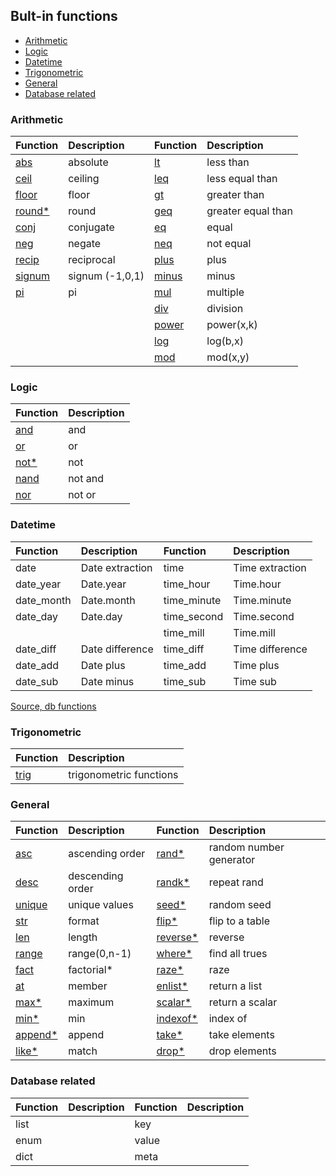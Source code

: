 ## Bult-in functions

- [Arithmetic](#arithmetic)
- [Logic](#logic)
- [Datetime](#datetime)
- [Trigonometric](#trig)
- [General](#general)
- [Database related](#database)

### <p id="arithmetic">Arithmetic</p>

| Function                        | Description             | Function                        | Description             |
| :------------------------------ | :---------------------- | :------------------------------ | :---------------------- |
| [abs](builtin/abs.md)           | absolute                | [lt](builtin/lt.md)             | less than               |
| [ceil](builtin/ceil.md)         | ceiling                 | [leq](builtin/leq.md)           | less equal than         |
| [floor](builtin/floor.md)       | floor                   | [gt](builtin/gt.md)             | greater than            |
| [round*](builtin/round.md)      | round                   | [geq](builtin/geq.md)           | greater equal than      |
| [conj](builtin/conj.md)         | conjugate               | [eq](builtin/eq.md)             | equal                   |
| [neg](builtin/neg.md)           | negate                  | [neq](builtin/neq.md)           | not equal               |
| [recip](builtin/recip.md)       | reciprocal              | [plus](builtin/plus.md)         | plus                    |
| [signum](builtin/signum.md)     | signum (-1,0,1)         | [minus](builtin/minus.md)       | minus                   |
| [pi](builtin/pi.md)             | pi                      | [mul](builtin/mul.md)           | multiple                |
|                                 |                         | [div](builtin/div.md)           | division                |
|                                 |                         | [power](builtin/power.md)       | power(x,k)              |
|                                 |                         | [log](builtin/log.md)           | log(b,x)                |
|                                 |                         | [mod](builtin/mod.md)           | mod(x,y)                |

### <p id="logic">Logic</p>

| Function                        | Description             |
| :------------------------------ | :---------------------- |
| [and](builtin/and.md)           | and                     |
| [or](builtin/or.md)             | or                      |
| [not*](builtin/not.md)          | not                     |
| [nand](builtin/nand.md)         | not and                 |
| [nor](builtin/nor.md)           | not or                  |

### <p id="datetime">Datetime</p>

| Function                        | Description             | Function                        | Description             |
| :------------------------------ | :---------------------- | :------------------------------ | :---------------------- |
| date                            | Date extraction         | time                            | Time extraction         |
| date_year                       | Date.year               | time_hour                       | Time.hour               |
| date_month                      | Date.month              | time_minute                     | Time.minute             |
| date_day                        | Date.day                | time_second                     | Time.second             |
|                                 |                         | time_mill                       | Time.mill               |
| date_diff                       | Date difference         | time_diff                       | Time difference         |
| date_add                        | Date plus               | time_add                        | Time plus               |
| date_sub                        | Date minus              | time_sub                        | Time sub                |

[Source, db functions](https://www.w3schools.com/sql/sql_ref_mysql.asp)

### <p id="trig">Trigonometric</p>

| Function                        | Description             |
| :------------------------------ | :---------------------- |
| [trig](builtin/trig.md)         | trigonometric functions |

### <p id="general">General</p>

| Function                        | Description             | Function                        | Description             |
| :------------------------------ | :---------------------- | :------------------------------ | :---------------------- |
| [asc](builtin/asc.md)           | ascending order         | [rand*](builtin/rand.md)        | random number generator |
| [desc](builtin/desc.md)         | descending order        | [randk*](builtin/randk.md)      | repeat rand             |
| [unique](builtin/unique.md)     | unique values           | [seed*](builtin/seed.md)        | random seed             |
| [str](builtin/str.md)           | format                  | [flip*](builtin/flip.md)        | flip to a table         |
| [len](builtin/len.md)           | length                  | [reverse*](builtin/reverse.md)  | reverse                 |
| [range](builtin/range.md)       | range(0,n-1)            | [where*](builtin/where.md)      | find all trues          |
| [fact](builtin/fact.md)         | factorial*              | [raze*](builtin/raze.md)        | raze                    |
| [at](builtin/at.md)             | member                  | [enlist*](builtin/enlist.md)    | return a list           |
| [max*](builtin/max.md)          | maximum                 | [scalar*](builtin/scalar.md)    | return a scalar         | 
| [min*](builtin/min.md)          | min                     | [indexof*](builtin/indexof.md)  | index of                | 
| [append*](builtin/append.md)    | append                  | [take*](builtin/take.md)        | take elements           | 
| [like*](builtin/like.md)        | match                   | [drop*](builtin/drop.md)        | drop elements           |  

### <p id="database">Database related</p>

| Function                        | Description             | Function                        | Description             |
| :------------------------------ | :---------------------- | :------------------------------ | :---------------------- |
| list                            |                         | key                             |                         |
| enum                            |                         | value                           |                         |
| dict                            |                         | meta                            |                         |
